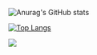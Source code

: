 
![Anurag's GitHub stats](https://github-readme-stats.vercel.app/api?username=ARMoreno99&show_icons=true&theme=merko)

[![Top Langs](https://github-readme-stats.vercel.app/api/top-langs/?username=ARMoreno99&layout=compact)](https://github.com/ARMoreno99/github-readme-stats)

<a href="https://github.com/ARMoreno99/github-readme-stats">
  <img align="center" src="https://github-readme-stats.vercel.app/api/pin/?username=ARMoreno99&repo=github-readme-stats" />
</a>
